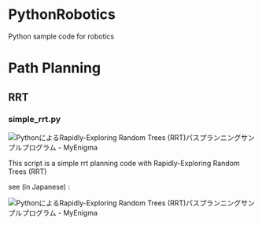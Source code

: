 # PythonRobotics
Python sample code for robotics

# Path Planning

## RRT 

### simple_rrt.py

![PythonによるRapidly-Exploring Random Trees (RRT)パスプランニングサンプルプログラム - MyEnigma](http://cdn-ak.f.st-hatena.com/images/fotolife/m/meison_amsl/20160320/20160320175657.png)

This script is a simple rrt planning code with Rapidly-Exploring Random Trees (RRT)

see (in Japanese) :

![PythonによるRapidly-Exploring Random Trees (RRT)パスプランニングサンプルプログラム - MyEnigma](http://myenigma.hatenablog.com/entry/2016/03/23/092002) 

